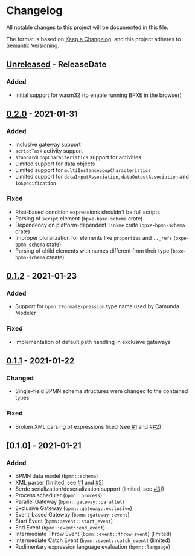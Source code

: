 # Changelog
All notable changes to this project will be documented in this file.

The format is based on [Keep a Changelog](https://keepachangelog.com/en/1.0.0/),
and this project adheres to [Semantic Versioning](https://semver.org/spec/v2.0.0.html).

<!-- next-header -->

## [Unreleased] - ReleaseDate

### Added

- Initial support for wasm32 (to enable running BPXE in the browser)

## [0.2.0] - 2021-01-31

### Added

- Inclusive gateway support
- `scriptTask` activity support
- `standardLoopCharacteristics` support for activities
- Limited support for data objects
- Limited support for `multiInstanceLoopCharacteristics`
- Limited support for `dataInputAssociation`, `dataOutputAssociation` and `ioSpecification`

### Fixed

- Rhai-based condition expressions shouldn't be full scripts
- Parsing of `script` element (`bpxe-bpmn-schema` crate)
- Dependency on platform-dependent `linkme` crate (`bpxe-bpmn-schema` crate)
- Improper pluralization for elements like `properties` and `.._refs` (`bxpe-bpmn-schema` crate)
- Parsing of child elements with names different from their type (`bpxe-bpmn-schema` create)

## [0.1.2] - 2021-01-23

### Added

- Support for `bpmn:tFormalExpression` type name used by Camunda Modeler

### Fixed

- Implementation of default path handling in exclusive gateways

## [0.1.1] - 2021-01-22

### Changed

- Single-field BPMN schema structures were changed to the contained types

### Fixed

- Broken XML parsing of expressions fixed (see [#1][i1] and #[#2][i2])

## [0.1.0] - 2021-01-21

### Added
- BPMN data model (`bpmn::schema`)
- XML parser (limited, see [#1][i1] and [#2][i2])
- Serde serialization/deserialization support (limited, see [#3][i3]))
- Process scheduler (`bpmn::process`)
- Parallel Gateway (`bpmn::gateway::parallel`)
- Exclusive Gateway (`bpmn::gateway::exclusive`)
- Event-based Gateway (`bpmn::gateway::event`)
- Start Event (`bpmn::event::start_event`)
- End Event (`bpmn::event::end_event`)
- Intermediate Throw Event (`bpmn::event::throw_event`) (limited)
- Intermediate Catch Event (`bpmn::event::catch_event`) (limited)
- Rudimentary expression language evaluation (`bpmn::language`)

<!-- next-url -->
[Unreleased]: https://github.com/bpxe/bpxe/compare/bpxe-v0.2.0...HEAD
[0.2.0]: https://github.com/bpxe/bpxe/compare/bpxe-v0.1.2...bpxe-v0.2.0
[0.1.2]: https://github.com/bpxe/bpxe/compare/v0.1.1...bpxe-v0.1.2
[0.1.1]: https://github.com/bpxe/bpxe/compare/v0.1.0...v0.1.1

[i1]: https://github.com/bpxe/bpxe/issues/1
[i2]: https://github.com/bpxe/bpxe/issues/2
[i3]: https://github.com/bpxe/bpxe/issues/3
